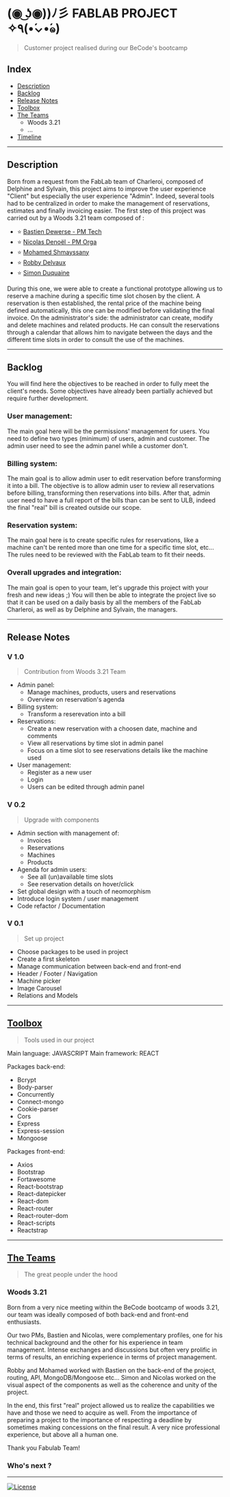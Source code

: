 
# (◉ ͜ʖ◉))ﾉ彡 FABLAB PROJECT ✧٩(•́⌄•́๑)
>   Customer project realised during our BeCode's bootcamp


##  Index

-   [Description](#description)
-   [Backlog](#backlog)
-   [Release Notes](#release-notes)
-   [Toolbox](#toolbox)
-   [The Teams](#the-teams)
    -   Woods 3.21
    -   ...
-   [Timeline](#timeline)

---

## Description

Born from a request from the FabLab team of Charleroi, composed of Delphine and Sylvain, this project aims to improve the user experience "Client" but especially the user experience "Admin".
Indeed, several tools had to be centralized in order to make the management of reservations, estimates and finally invoicing easier.
The first step of this project was carried out by a Woods 3.21 team composed of :
- :star: [Bastien Dewerse - PM Tech](https://github.com/DewerseB)
- :star: [Nicolas Denoël - PM Orga](https://github.com/nicode-io)
- :star: [Mohamed Shmayssany](https://github.com/M-Shmayssany)
- :star: [Robby Delvaux](https://github.com/Delvaux1986)
- :star: [Simon Duquaine](https://github.com/simonduquaine)

During this one, we were able to create a functional prototype allowing us to reserve a machine during a specific time slot chosen by the client.
A reservation is then established, the rental price of the machine being defined automatically, this one can be modified before validating the final invoice.
On the administrator's side: the administrator can create, modify and delete machines and related products. 
He can consult the reservations through a calendar that allows him to navigate between the days and the different time slots in order to consult the use of the machines.

---

##  Backlog

You will find here the objectives to be reached in order to fully meet the client's needs. 
Some objectives have already been partially achieved but require further development.

### User management:     
The main goal here will be the permissions' management for users. You need to define two types (minimum) of users, admin and customer.
The admin user need to see the admin panel while a customer don't. 

### Billing system:      
The main goal is to allow admin user to edit reservation before transforming it into a bill. The objective is to allow admin user to review all reservations before billing, transforming then reservations into bills.
After that, admin user need to have a full report of the bills than can be sent to ULB, indeed the final "real" bill is created outside our scope. 

### Reservation system:  
The main goal here is to create specific rules for reservations, like a machine can't be rented more than one time for a specific time slot, etc...
The rules need to be reviewed with the FabLab team to fit their needs.

### Overall upgrades and integration:
The main goal is open to your team, let's upgrade this project with your fresh and new ideas ;)
You will then be able to integrate the project live so that it can be used on a daily basis by all the members of the FabLab Charleroi, as well as by Delphine and Sylvain, the managers.


---

##  Release Notes

### V 1.0
> Contribution from Woods 3.21 Team

-   Admin panel:
    -   Manage machines, products, users and reservations
    -   Overview on reservation's agenda
-   Billing system:
    -   Transform a reserevation into a bill
-   Reservations:
    -   Create a new reservation with a choosen date, machine and comments
    -   View all reservations by time slot in admin panel
    -   Focus on a time slot to see reservations details like the machine used
-   User management:
    -   Register as a new user
    -   Login 
    -   Users can be edited through admin panel

### V 0.2
>   Upgrade with components

-   Admin section with management of:
    -   Invoices 
    -   Reservations
    -   Machines
    -   Products
-   Agenda for admin users:
    -   See all (un)available time slots
    -   See reservation details on hover/click
-   Set global design with a touch of neomorphism
-   Introduce login system / user management
-   Code refactor / Documentation


### V 0.1
>   Set up project

-   Choose packages to be used in project
-   Create a first skeleton
-   Manage communication between back-end and front-end
-   Header / Footer / Navigation
-   Machine picker
-   Image Carousel
-   Relations and Models

---

##  [Toolbox](#toolbox)
>   Tools used in our project

Main language: JAVASCRIPT
Main framework: REACT 

Packages back-end:
-   Bcrypt 
-   Body-parser
-   Concurrently
-   Connect-mongo
-   Cookie-parser
-   Cors
-   Express
-   Express-session
-   Mongoose

Packages front-end:
-   Axios
-   Bootstrap
-   Fortawesome
-   React-bootstrap
-   React-datepicker
-   React-dom
-   React-router
-   React-router-dom
-   React-scripts
-   Reactstrap

---

##  [The Teams](#the-teams)
>   The great people under the hood

### Woods 3.21 
Born from a very nice meeting within the BeCode bootcamp of woods 3.21, our team was ideally composed of both back-end and front-end enthusiasts.

Our two PMs, Bastien and Nicolas, were complementary profiles, one for his technical background and the other for his experience in team management.
Intense exchanges and discussions but often very prolific in terms of results, an enriching experience in terms of project management.

Robby and Mohamed worked with Bastien on the back-end of the project, routing, API, MongoDB/Mongoose etc...
Simon and Nicolas worked on the visual aspect of the components as well as the coherence and unity of the project.

In the end, this first "real" project allowed us to realize the capabilities we have and those we need to acquire as well. From the importance of preparing a project to the importance of respecting a deadline by sometimes making concessions on the final result. A very nice professional experience, but above all a human one.

Thank you Fabulab Team!

### Who's next ?

---

[![License](http://img.shields.io/:license-mit-blue.svg?style=flat-square)](http://badges.mit-license.org)


